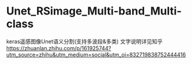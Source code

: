# Unet_RSimage_Multi-band_Multi-class
keras遥感图像Unet语义分割(支持多波段&amp;多类)
文字说明详见知乎
https://zhuanlan.zhihu.com/p/161925744?utm_source=zhihu&utm_medium=social&utm_oi=832719838752444416
